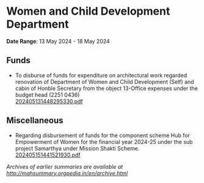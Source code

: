 # Women and Child Development Department

**Date Range**: 13 May 2024 - 18 May 2024


## Funds
- To disburse of funds for expenditure on architectural work regarded renovation of Department of Women and Child Development (Self) and cabin of Honble Secretary from the object 13-Office expenses under the budget head (2251 0436)\
  [202405131448295330.pdf](https://gr.maharashtra.gov.in/Site/Upload/Government%20Resolutions/English/202405131448295330.pdf)

## Miscellaneous
- Regarding disbursement of funds for the component scheme Hub for Empowerment of Women for the financial year 2024-25 under the sub project Samarthya under Mission Shakti Scheme.\
  [202405151441521930.pdf](https://gr.maharashtra.gov.in/Site/Upload/Government%20Resolutions/English/202405151441521930.pdf)


*Archives of earlier summaries are available at http://mahsummary.orgpedia.in/en/archive.html*